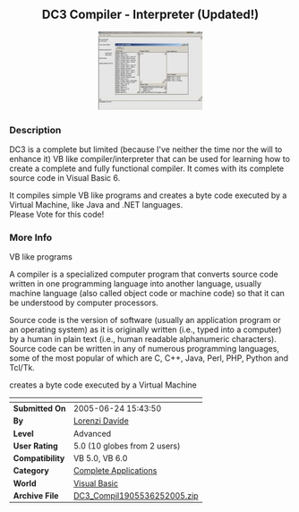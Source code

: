 ﻿<div align="center">

## DC3 Compiler \- Interpreter \(Updated\!\)

<img src="PIC2005625320178446.jpg">
</div>

### Description

DC3 is a complete but limited (because I've neither the time nor the will to enhance it) VB like compiler/interpreter that can be used for learning how to create a complete and fully functional compiler. It comes with its complete source code in Visual Basic 6.

It compiles simple VB like programs and creates a byte code executed by a Virtual Machine, like Java and .NET languages. <br> Please Vote for this code!
 
### More Info
 
VB like programs

A compiler is a specialized computer program that converts source code written in one programming language into another language, usually machine language (also called object code or machine code) so that it can be understood by computer processors.

Source code is the version of software (usually an application program or an operating system) as it is originally written (i.e., typed into a computer) by a human in plain text (i.e., human readable alphanumeric characters). Source code can be written in any of numerous programming languages, some of the most popular of which are C, C++, Java, Perl, PHP, Python and Tcl/Tk.

creates a byte code executed by a Virtual Machine


<span>             |<span>
---                |---
**Submitted On**   |2005-06-24 15:43:50
**By**             |[Lorenzi Davide](https://github.com/Planet-Source-Code/PSCIndex/blob/master/ByAuthor/lorenzi-davide.md)
**Level**          |Advanced
**User Rating**    |5.0 (10 globes from 2 users)
**Compatibility**  |VB 5\.0, VB 6\.0
**Category**       |[Complete Applications](https://github.com/Planet-Source-Code/PSCIndex/blob/master/ByCategory/complete-applications__1-27.md)
**World**          |[Visual Basic](https://github.com/Planet-Source-Code/PSCIndex/blob/master/ByWorld/visual-basic.md)
**Archive File**   |[DC3\_Compil1905536252005\.zip](https://github.com/Planet-Source-Code/lorenzi-davide-dc3-compiler-interpreter-updated__1-61332/archive/master.zip)








